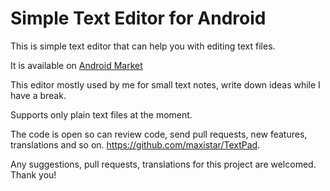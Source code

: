 # Simple Text Editor for Android

This is simple text editor that can help you with editing text files. 

It is available on [Android Market](https://play.google.com/store/apps/details?id=com.maxistar.textpad)

This editor mostly used by me for small text notes, write down ideas while I have a break.

Supports only plain text files at the moment.

The code is open so can review code, send pull requests, new features, translations and so on. https://github.com/maxistar/TextPad.

Any suggestions, pull requests, translations for this project are welcomed. Thank you!